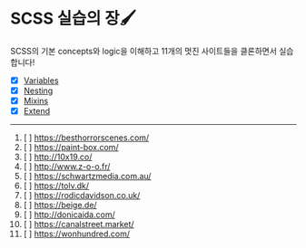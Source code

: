 # SCSS 실습의 장🖌️

SCSS의 기본 concepts와 logic을 이해하고 11개의 멋진 사이트들을 클론하면서 실습합니다!

- [x] [Variables](https://github.com/leejaypower/TIL/blob/main/CSS/SCSS.md#variables)
- [x] [Nesting](https://github.com/leejaypower/TIL/blob/main/CSS/SCSS.md#nesting)
- [x] [Mixins](https://github.com/leejaypower/TIL/blob/main/CSS/SCSS.md#mixin)
- [x] [Extend](https://github.com/leejaypower/TIL/blob/main/CSS/SCSS.md#extends)

<hr>

1. [ ] https://besthorrorscenes.com/
1. [ ] https://paint-box.com/
1. [ ] http://10x19.co/
1. [ ] http://www.z-o-o.fr/
1. [ ] https://schwartzmedia.com.au/
1. [ ] https://tolv.dk/
1. [ ] https://rodicdavidson.co.uk/
1. [ ] https://beige.de/
1. [ ] http://donicaida.com/
1. [ ] https://canalstreet.market/
1. [ ] https://wonhundred.com/
